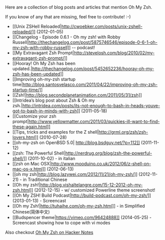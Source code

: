 Here are a collection of blog posts and articles that mention Oh My Zsh.

If you know of any that are missing, feel free to contribute! :-)

* [[Unix ZSHell Reloaded|http://cwoebker.com/posts/unix-zshell-reloaded/]] (2012-01-05)
* [[Changelog - Episode 0.6.1 - Oh my zsh! with Robby Russell|http://thechangelog.com/post/5875746546/episode-0-6-1-oh-my-zsh-with-robby-russell]] -- podcast!
* [[My Extravagant Zsh Prompt|http://stevelosh.com/blog/2010/02/my-extravagant-zsh-prompt/]]
* [[Hooray! Oh My Zsh has been updated.|http://thechangelog.com/post/5452652236/hooray-oh-my-zsh-has-been-updated]]
* [[Improving oh-my-zsh startup time|http://blog.santosvelasco.com/2011/04/22/improving-oh-my-zsh-startup-time/]]
* [[Zsh!|http://blog.secondplanetanimation.com/2011/05/31/zsh]]
* [[Intridea’s blog post about Zsh & Oh my zsh.|http://intridea.com/posts/its-not-enough-to-bash-in-heads-youve-got-to-bash-in-minds-with-zsh]] (2011-05-18)
* [[Customize your zsh prompt|http://www.yellowmatter.com/2011/03/quickies-ill-want-to-find-these-again.html]]
* [[Tips, tricks and examples for the Z shell|http://grml.org/zsh/zsh-lovers.html]] (2010-07-28)
* [[oh-my-zsh on OpenBSD 5.0| http://blog.bsdguy.net/?p=112]] (2011-11-12)
* [[zsh: The Powerful Shell|http://nerdrug.org/blog/zsh-the-powerful-shell/]] (2011-10-02) - in italian
* [[zsh on Mac OSX|http://www.mooduino.co.uk/2012/06/z-shell-on-mac-os-x.html]] (2012-06-13)
* [[oh my zsh|http://blog.lazywei.com/2012/11/21/oh-my-zsh/]] (2012-11-21) - in Traditional Chinese
* [[Oh my zsh!|http://blog.vishaltelangre.com/15-12-2012-oh-my-zsh.html]] (2012-12-15) - w/ customized Powerline theme screenshot! 
* [[Oh My ZSH! Build Podcast|http://build-podcast.com/oh-my-zsh/]] (2013-01-13) - Screencast
* [[Oh my Zsh!|http://tuhaihe.com/oh-my-zsh.html]] - in Simplified Chinese(简体中文)
* [[Budspencer theme|https://vimeo.com/96424888]] (2014-05-25) - Screencast showing how to cope with vi modes

Also checkout [Oh My Zsh on Hacker Notes](http://thehackernotes.com/robbyrussell/oh-my-zsh)